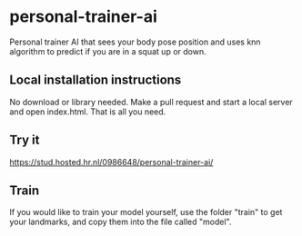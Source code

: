 # personal-trainer-ai
Personal trainer AI that sees your body pose position and uses knn algorithm to predict if you are in a squat up or down.


## Local installation instructions

No download or library needed. Make a pull request and start a local server and open index.html. 
That is all you need.

## Try it

https://stud.hosted.hr.nl/0986648/personal-trainer-ai/

## Train

If you would like to train your model yourself, use the folder "train" to get your landmarks, and copy them into the file called "model".

